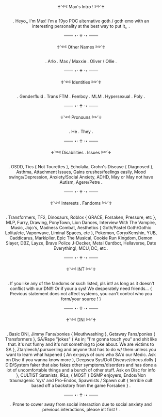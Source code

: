 <p align="center">   ♰༺ Max's Intro ! ༻♰
  
 <p align="center"> . Heyo,, I'm Max! I'm a 19yo POC alternative goth / goth emo with an interesting personality at the best way to put it,, .

  <p align="center"> ─── ⋆⋅ ♰ ⋅⋆ ───
  
 <p align="center">  ♰༺ Other Names ༻♰
 <p align="center"> . Arlo . Max / Maxxie . Oliver / Ollie .

 <p align="center"> ─── ⋆⋅ ♰ ⋅⋆ ───

  <p align="center"> ♰༺ Identities ༻♰
 <p align="center"> . Genderfluid . Trans FTM . Femboy . MLM . Hypersexual . Poly .

<p align="center">  ─── ⋆⋅ ♰ ⋅⋆ ───

  <p align="center"> ♰༺ Pronouns ༻♰
 <p align="center"> . He . They .

 <p align="center"> ─── ⋆⋅ ♰ ⋅⋆ ───

  <p align="center"> ♰༺ Disabilities . Issues ༻♰
  <p align="center"> . OSDD, Tics { Not Tourettes }, Echolalia, Crohn's Disease { Diagnosed }, Asthma, Attachment Issues, Gains crushes/feelings easily, Mood swings/Depression, Anxiety/Social Anxiety, ADHD, May or May not have Autism, Agere/Petre .

<p align="center"> ─── ⋆⋅ ♰ ⋅⋆ ───

  <p align="center"> ♰༺ Interests . Fandoms ༻♰
 <p align="center"> . Transformers, TF2, Dinosaurs, Roblox { GRACE, Forsaken, Pressure, etc }, MLP, Furry, Drawing, PonyTown, Lion Dances, Interview With The Vampire, Music, Jojo's, Madness Combat, Aesthetics { Goth/Pastel Goth/Gothic Lolita/etc, Vaporwave, Liminal Spaces, etc }, Pokemon, CoryxKenshin, YUB, Caddicarus, Markiplier, Epic The Musical, Cookie Run Kingdom, Demon Slayer, DBZ, Layze, Brave Police J-Decker, Metal Cardbot, Hellaverse, Date Everything!, MCU, DC, etc .

 <p align="center"> ─── ⋆⋅ ♰ ⋅⋆ ───

 <p align="center"> ♰༺ INT ༻♰
 <p align="center"> . If you like any of the fandoms or such listed, pls int! as long as it doesn't conflict with our DNI!! Or if your a sys! We desperately need friends... { Previous statement does not affect systems, you can't control who you form/your source ! }

 <p align="center"> ─── ⋆⋅ ♰ ⋅⋆ ───

 <p align="center"> ♰༺ DNI ༻♰
 <p align="center"> . Basic DNI, Jimmy Fans/ponies { Mouthwashing }, Getaway Fans/ponies { Transformers }, SA/Rape "jokes" { As in; "I'm gonna touch you" and shit like that. it's not funny and it's not something to joke about. We are victims to SA }, Ztar/leech/.pursuerling and anyone that has to do w/ them unless you want to learn what hapened { An ex-psys of ours who SA'd our Medic. Ask on Disc if you wanna know more }, Deepsea Sys/Doll Disease/circus.dolls { DID/System faker that also fakes other symptoms/disorders and has done a lot of uncomfortable things and a bunch of other stuff. Ask on Disc for info }, CULTIST Satanists, IRLs, { MOST } DSMP enjoyers, Endos/Non traumagenic 'sys' and Pro-Endos, Spawnists / Spawn cult { terrible cult based off a backstory from the game Forsaken } .


 <p align="center"> ─── ⋆⋅ ♰ ⋅⋆ ───
 

 <p align="center"> . Prone to cower away from social interaction due to social anxiety and previous interactions, please int first ! .
